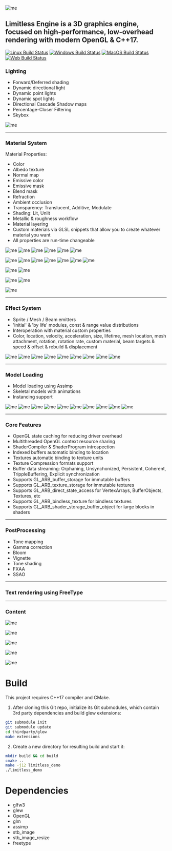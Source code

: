 ![me](content/logo.jpg)

## Limitless Engine is a 3D graphics engine, focused on high-performance, low-overhead rendering with modern OpenGL & C++17.

[![Linux Build Status](https://github.com/hotstreams/limitless-engine/workflows/Linux/badge.svg)](https://github.com/hotstreams/limitless-engine/actions?query=workflow%3ALinux)
[![Windows Build Status](https://github.com/hotstreams/limitless-engine/workflows/Windows/badge.svg)](https://github.com/hotstreams/limitless-engine/actions?query=workflow%3AWindows)
[![MacOS Build Status](https://github.com/hotstreams/limitless-engine/workflows/MacOS/badge.svg)](https://github.com/hotstreams/limitless-engine/actions?query=workflow%3AMac)
[![Web Build Status](https://github.com/hotstreams/limitless-engine/workflows/Web/badge.svg)](https://github.com/hotstreams/limitless-engine/actions?query=workflow%3AWeb)

### Lighting

- Forward/Deferred shading
- Dynamic directional light
- Dynamic point lights
- Dynamic spot lights
- Directional Cascade Shadow maps
- Percentage-Closer Filtering
- Skybox

![me](content/lighting.gif)

---

### Material System

Material Properties:
- Сolor
- Albedo texture
- Normal map
- Emissive color
- Emissive mask
- Blend mask
- Refraction
- Ambient occlusion
- Transparency: Translucent, Additive, Modulate
- Shading: Lit, Unlit
- Metallic & roughness workflow
- Material layering
- Custom materials via GLSL snippets that allow you to create whatever material you want
- All properties are run-time changeable

![me](content/color.png) 
![me](content/albedo.png)
![me](content/emissive.png)
![me](content/open.gif)
![me](content/masked.png)
![me](content/refraction.png)

![me](content/basic1.png)
![me](content/basic2.png)
![me](content/basic3.png)
![me](content/basic4.png)
![me](content/basic5.png)
![me](content/basic6.png)
![me](content/basic7.png)

![me](content/translucent.png)
![me](content/additive_modulate.png)

![me](content/custom_materials.gif)
![me](content/layering.gif)

![me](content/fireball_hue_shift.gif)

---

### Effect System

- Sprite / Mesh / Beam emitters
- 'initial' & 'by life' modules, const & range value distributions
- Interoperation with material custom properties
- Color, location, velocity, acceleration, size, lifetime, mesh location, mesh attachment, rotation, rotation rate, custom material, beam targets & speed & offset & rebuild & displacement

![me](content/smoke.gif)
![me](content/shield.gif)
![me](content/fire.gif)
![me](content/explosion.gif)
![me](content/ball.gif)
![me](content/lightning_effect.gif)
![me](content/attachment.gif)
![me](content/skeleton_spawn_effect.gif)
![me](content/aura_effect.gif)
  
---

### Model Loading

- Model loading using Assimp
- Skeletal models with animations
- Instancing support

![me](content/thanos.png)
![me](content/daenerys.png)
![me](content/taskmaster.png)
![me](content/k2.png)
![me](content/skeleton.png)
![me](content/skeletal_model.gif)
![me](content/backpack.png)
![me](content/cyborg.png)
![me](content/drone.png)
![me](content/elemental.png)

---

### Core Features
- OpenGL state caching for reducing driver overhead 
- Multithreaded OpenGL context resource sharing
- ShaderCompiler & ShaderProgram introspection
- Indexed buffers automatic binding to location
- Textures automatic binding to texture units
- Texture Compression formats support
- Buffer data streaming: Orphaning, Unsynchonized, Persistent, Coherent, TrippleBuffering, Explicit synchronization
- Supports GL_ARB_buffer_storage for immutable buffers
- Supports GL_ARB_texture_storage for immutable textures
- Supports GL_ARB_direct_state_access for VertexArrays, BufferObjects, Textures, etc
- Supports GL_ARB_bindless_texture for bindless textures
- Supports GL_ARB_shader_storage_buffer_object for large blocks in shaders

---

### PostProcessing
  - Tone mapping
  - Gamma correction
  - Bloom
  - Vignette
  - Tone shading
  - FXAA
  - SSAO
---

### Text rendering using FreeType
---

### Content
  
![me](content/materials_scene.png)

![me](content/effects_scene.png)

![me](content/models_scene.png)

![me](content/sponza.png)

![me](content/warlocks.png)

# Build
This project requires C++17 compiler and CMake.

1) After cloning this Git repo, initialize its Git submodules, which contain 3rd party dependencies and build glew extensions:
```sh
git submodule init
git submodule update
cd thirdparty/glew
make extensions
```

2) Create a new directory for resulting build and start it:
```sh
mkdir build && cd build
cmake ..
make -j12 limitless_demo
./limitless_demo
```

# Dependencies
- glfw3
- glew
- OpenGL
- glm
- assimp
- stb_image
- stb_image_resize
- freetype
